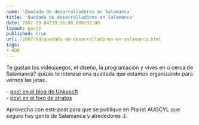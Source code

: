 ```yaml
---
name: 'Quedada de desarrolladores en Salamanca'
title: 'Quedada de desarrolladores en Salamanca'
date: 2007-09-04T19:36:00.000+02:00
layout: post2
published: true
url: /2007/09/quedada-de-desarrolladores-en-salamanca.html
tags: 
- KDD
---
```


Te gustan los videojuegos, el diseño, la programación y vives en o cerca de Salamanca? quizás te interese una quedada que estamos organizando para vernos las jetas.  
  
\- [post en el blog de Unkasoft](http://eskasiunblog.blogspot.com/2007/09/quedada-de-desarrolladores-en-salamanca.html)  
\- [post en el foro de stratos](http://www.stratos-ad.com/forums3/viewtopic.php?p=103342#103342)  
  
Aprovecho con este post para que se publique en Planet AUGCYL que seguro hay gente de Salamanca y alrededores :).